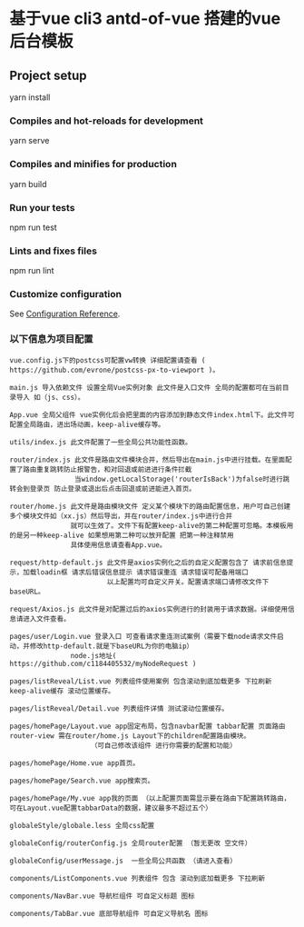 # 基于vue cli3 antd-of-vue 搭建的vue后台模板 

## Project setup

yarn install

### Compiles and hot-reloads for development

yarn serve

### Compiles and minifies for production

yarn build


### Run your tests

npm run test


### Lints and fixes files

npm run lint

### Customize configuration
See [Configuration Reference](https://cli.vuejs.org/config/).

### 以下信息为项目配置

    vue.config.js下的postcss可配置vw转换 详细配置请查看 ( https://github.com/evrone/postcss-px-to-viewport )。

    main.js 导入依赖文件 设置全局Vue实例对象 此文件是入口文件 全局的配置都可在当前目录导入 如（js、css）。

    App.vue 全局父组件 vue实例化后会把里面的内容添加到静态文件index.html下。此文件可配置全局路由，进出场动画，keep-alive缓存等。

    utils/index.js 此文件配置了一些全局公共功能性函数。

    router/index.js 此文件是路由文件模块合并，然后导出在main.js中进行挂载。在里面配置了路由重复跳转防止报警告，和对回退或前进进行条件拦截
                    当window.getLocalStorage('routerIsBack')为false时进行跳转会到登录页 防止登录或退出后点击回退或前进能进入首页。
    
    router/home.js 此文件是路由模块文件 定义某个模块下的路由配置信息，用户可自己创建多个模块文件如（xx.js）然后导出，并在router/index.js中进行合并
                   就可以生效了。文件下有配置keep-alive的第二种配置可忽略。本模板用的是另一种keep-alive 如果想用第二种可以放开配置 把第一种注释禁用
                   具体使用信息请查看App.vue。

    request/http-default.js 此文件是axios实例化之后的自定义配置包含了 请求前信息提示，加载loadin框 请求后错误信息提示 请求错误重连 请求错误可配备用端口
                            以上配置均可自定义开关。配置请求端口请修改文件下baseURL。

    request/Axios.js 此文件是对配置过后的axios实例进行的封装用于请求数据。详细使用信息请进入文件查看。

    pages/user/Login.vue 登录入口 可查看请求重连测试案例（需要下载node请求文件启动，并修改http-default.就是下baseURL为你的电脑ip）
                   node.js地址( https://github.com/c1184405532/myNodeRequest )

    pages/listReveal/List.vue 列表组件使用案例 包含滚动到底加载更多 下拉刷新 keep-alive缓存 滚动位置缓存。

    pages/listReveal/Detail.vue 列表组件详情 测试滚动位置缓存。

    pages/homePage/Layout.vue app固定布局，包含navbar配置 tabbar配置 页面路由router-view 需在router/home.js Layout下的children配置路由模块。
                        （可自己修改该组件 进行你需要的配置和功能）

    pages/homePage/Home.vue app首页。

    pages/homePage/Search.vue app搜索页。

    pages/homePage/My.vue app我的页面 （以上配置页面需显示要在路由下配置跳转路由，可在Layout.vue配置tabbarData的数据，建议最多不超过五个）

    globaleStyle/globale.less 全局css配置
    
    globaleConfig/routerConfig.js 全局router配置 （暂无更改 空文件）

    globaleConfig/userMessage.js  一些全局公共函数 （请进入查看）

    components/ListComponents.vue 列表组件 包含 滚动到底加载更多 下拉刷新 

    components/NavBar.vue 导航栏组件 可自定义标题 图标

    components/TabBar.vue 底部导航组件 可自定义导航名 图标














